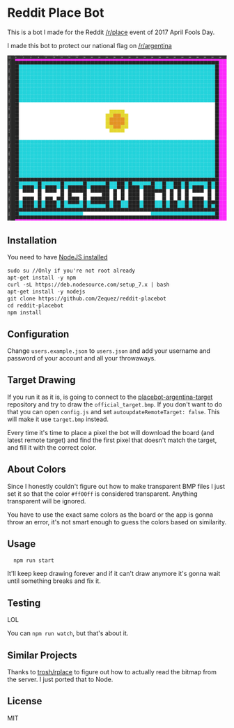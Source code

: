 # Reddit Place Bot

This is a bot I made for the Reddit [/r/place](https://www.reddit.com/r/place/) event of 2017 April Fools Day.

I made this bot to protect our national flag on [/r/argentina](https://www.reddit.com/r/argentina/)

![This is how it looks now, but it might change when you read it, visit the placebot-argentina-target repo to see how it actually is right now](https://raw.githubusercontent.com/Zequez/reddit-placebot/master/current_target_that_might_not_be_updated.png)

## Installation

You need to have [NodeJS installed](https://nodejs.org)

```
sudo su //Only if you're not root already
apt-get install -y npm
curl -sL https://deb.nodesource.com/setup_7.x | bash 
apt-get install -y nodejs
git clone https://github.com/Zequez/reddit-placebot
cd reddit-placebot
npm install
```

## Configuration

Change `users.example.json` to `users.json` and add your username and password
of your account and all your throwaways.

## Target Drawing

If you run it as it is, is going to connect to the [placebot-argentina-target](https://github.com/Zequez/placebot-argentina-target) repository and try to draw
the `official_target.bmp`. If you don't want to do that you can open `config.js` and
set `autoupdateRemoteTarget: false`. This will make it use `target.bmp` instead. 

Every time it's time to place a pixel the bot will download the board
(and latest remote target) and find the first pixel that doesn't match
the target, and fill it with the correct color.

## About Colors

Since I honestly couldn't figure out how to make transparent BMP files I just
set it so that the color `#ff00ff` is considered transparent. Anything transparent
will be ignored.

You have to use the exact same colors as the board or the app is gonna throw
an error, it's not smart enough to guess the colors based on similarity.

## Usage

```
  npm run start
```

It'll keep keep drawing forever and if it can't draw anymore it's gonna
wait until something breaks and fix it.

## Testing

LOL

You can `npm run watch`, but that's about it.

## Similar Projects

Thanks to [trosh/rplace](https://github.com/trosh/rplace) to figure out how to actually read the bitmap from the server. I just ported that to Node.

## License

MIT
